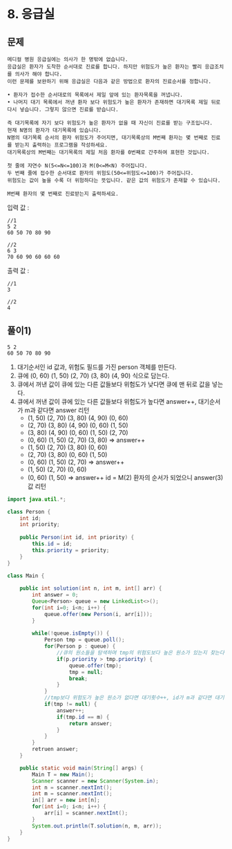 # 8. 응급실
## 문제
```
메디컬 병원 응급실에는 의사가 한 명밖에 없습니다.
응급실은 환자가 도착한 순서대로 진료를 합니다. 하지만 위험도가 높은 환자는 빨리 응급조치를 의사가 해야 합니다.
이런 문제를 보완하기 위해 응급실은 다음과 같은 방법으로 환자의 진료순서를 정합니다.

• 환자가 접수한 순서대로의 목록에서 제일 앞에 있는 환자목록을 꺼냅니다.
• 나머지 대기 목록에서 꺼낸 환자 보다 위험도가 높은 환자가 존재하면 대기목록 제일 뒤로 다시 넣습니다. 그렇지 않으면 진료를 받습니다.

즉 대기목록에 자기 보다 위험도가 높은 환자가 없을 때 자신이 진료를 받는 구조입니다.
현재 N명의 환자가 대기목록에 있습니다.
N명의 대기목록 순서의 환자 위험도가 주어지면, 대기목록상의 M번째 환자는 몇 번째로 진료를 받는지 출력하는 프로그램을 작성하세요.
대기목록상의 M번째는 대기목록의 제일 처음 환자를 0번째로 간주하여 표현한 것입니다.

첫 줄에 자연수 N(5<=N<=100)과 M(0<=M<N) 주어집니다.
두 번째 줄에 접수한 순서대로 환자의 위험도(50<=위험도<=100)가 주어집니다.
위험도는 값이 높을 수록 더 위험하다는 뜻입니다. 같은 값의 위험도가 존재할 수 있습니다.

M번째 환자의 몇 번째로 진료받는지 출력하세요.
```

입력 값 :
```
//1
5 2
60 50 70 80 90

//2
6 3
70 60 90 60 60 60
```

출력 값 : 
```
//1
3

//2
4
```

## 풀이1)
```
5 2
60 50 70 80 90
```

1. 대기순서인 id 값과, 위험도 필드를 가진 person 객체를 만든다.
2. 큐에 (0, 60) (1, 50) (2, 70) (3, 80) (4, 90) 식으로 담는다.
3. 큐에서 꺼낸 값이 큐에 있는 다른 값들보다 위험도가 낮다면 큐에 맨 뒤로 값을 넣는다.
4. 큐에서 꺼낸 값이 큐에 있는 다른 값들보다 위험도가 높다면 answer++, 대기순서가 m과 같다면 answer 리턴
   * (1, 50) (2, 70) (3, 80) (4, 90) (0, 60)
   * (2, 70) (3, 80) (4, 90) (0, 60) (1, 50)
   * (3, 80) (4, 90) (0, 60) (1, 50) (2, 70)
   * (0, 60) (1, 50) (2, 70) (3, 80) => answer++
   * (1, 50) (2, 70) (3, 80) (0, 60)
   * (2, 70) (3, 80) (0, 60) (1, 50)
   * (0, 60) (1, 50) (2, 70) => answer++
   * (1, 50) (2, 70) (0, 60)
   * (0, 60) (1, 50) => answer++ id = M(2) 환자의 순서가 되었으니 answer(3) 값 리턴

```java
import java.util.*;

class Person {
    int id;
    int priority;
    
    public Person(int id, int priority) {
        this.id = id;
        this.priority = priority;
    }
}

class Main {
    
	public int solution(int n, int m, int[] arr) {
	    int answer = 0;
	    Queue<Person> queue = new LinkedList<>();
	    for(int i=0; i<n; i++) {
		    queue.offer(new Person(i, arr[i]));
		}
	    
	    while(!queue.isEmpty()) {
	        Person tmp = queue.poll();
	        for(Person p : queue) {
	            //큐의 원소들을 탐색하며 tmp의 위험도보다 높은 원소가 있는지 찾는다.
	            if(p.priority > tmp.priority) {
	                queue.offer(tmp);
	                tmp = null;
	                break;
	            }
	        }
	        //tmp보다 위험도가 높은 원소가 없다면 대기횟수++, id가 m과 같다면 대기횟수 리턴후 종료
	        if(tmp != null) {
	            answer++;
	            if(tmp.id == m) {
	                return answer;
	            }
	        }
	    }
		retruen answer;
	}

	public static void main(String[] args) {
		Main T = new Main();
		Scanner scanner = new Scanner(System.in);
		int n = scanner.nextInt();
		int m = scanner.nextInt();
		in[] arr = new int[n];
		for(int i=0; i<n; i++) {
		    arr[i] = scanner.nextInt();
		}
		System.out.println(T.solution(n, m, arr));
	}
}
```